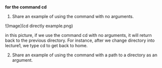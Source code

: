 **for the command cd**
1. Share an example of using the command with no arguments.

![Image](cd directly example.png)

in this picture, if we use the command cd with no arguments, it will return back to the previous directory. For instance, after we change directory into lecture1, we type cd to get back to home.

2. Share an example of using the command with a path to a directory as an argument.

